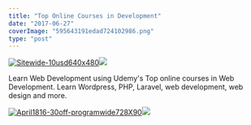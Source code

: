 ```yaml
---
title: "Top Online Courses in Development"
date: "2017-06-27"
coverImage: "595643191edad724102986.png"
type: "post"
---
```


[![Sitewide-10usd640x480](https://ad.linksynergy.com/fs-bin/show?id=r0mCSnYfGqo&bids=323058.1241&subid=0&type=4&gridnum=0)![](https://ad.linksynergy.com/fs-bin/show?id=r0mCSnYfGqo&bids=323058.1208&subid=0&type=4)](https://click.linksynergy.com/fs-bin/click?id=r0mCSnYfGqo&offerid=323058.1241&subid=0&type=4)

Learn Web Development using Udemy's Top online courses in Web Development. Learn Wordpress, PHP, Laravel, web development, web design and more.

[![April1816-30off-programwide728X90](https://ad.linksynergy.com/fs-bin/show?id=r0mCSnYfGqo&bids=323058.927&subid=0&type=4&gridnum=16)![](https://ad.linksynergy.com/fs-bin/show?id=r0mCSnYfGqo&bids=323058.927&subid=0&type=4)](https://click.linksynergy.com/fs-bin/click?id=r0mCSnYfGqo&offerid=323058.927&subid=0&type=4)
